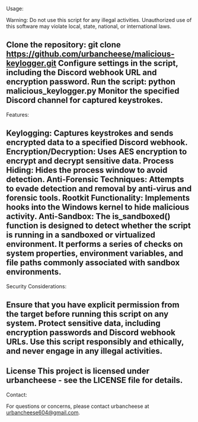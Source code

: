 Usage:

Warning: Do not use this script for any illegal activities. Unauthorized use of this software may violate local, state, national, or international laws.


Clone the repository: git clone https://github.com/urbancheese/malicious-keylogger.git
Configure settings in the script, including the Discord webhook URL and encryption password.
Run the script: python malicious_keylogger.py
Monitor the specified Discord channel for captured keystrokes.
-------------------------------------------------------------------------------------------------------

Features:

Keylogging: Captures keystrokes and sends encrypted data to a specified Discord webhook.
Encryption/Decryption: Uses AES encryption to encrypt and decrypt sensitive data.
Process Hiding: Hides the process window to avoid detection.
Anti-Forensic Techniques: Attempts to evade detection and removal by anti-virus and forensic tools.
Rootkit Functionality: Implements hooks into the Windows kernel to hide malicious activity.
Anti-Sandbox: The is_sandboxed() function is designed to detect whether the script is running in a sandboxed or virtualized environment. It performs a series of checks on system properties, environment variables, and file paths commonly associated with sandbox environments.
-------------------------------------------------------------------------------------------------------
Security Considerations:

Ensure that you have explicit permission from the target before running this script on any system.
Protect sensitive data, including encryption passwords and Discord webhook URLs.
Use this script responsibly and ethically, and never engage in any illegal activities.
-------------------------------------------------------------------------------------------------------
License
This project is licensed under urbancheese - see the LICENSE file for details.
-------------------------------------------------------------------------------------------------------
Contact:

For questions or concerns, please contact urbancheese at urbancheese604@gmail.com.

